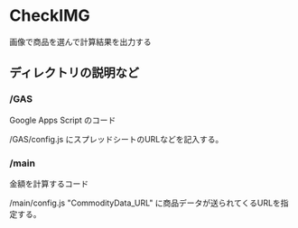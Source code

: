 # CheckIMG

画像で商品を選んで計算結果を出力する

## ディレクトリの説明など

### /GAS

Google Apps Script のコード

/GAS/config.js にスプレッドシートのURLなどを記入する。

### /main

金額を計算するコード

/main/config.js "CommodityData_URL" に商品データが送られてくるURLを指定する。
